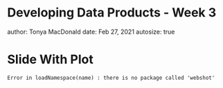 Developing Data Products - Week 3
========================================================
author: Tonya MacDonald
date: Feb 27, 2021
autosize: true

Slide With Plot
========================================================




```
Error in loadNamespace(name) : there is no package called 'webshot'
```
